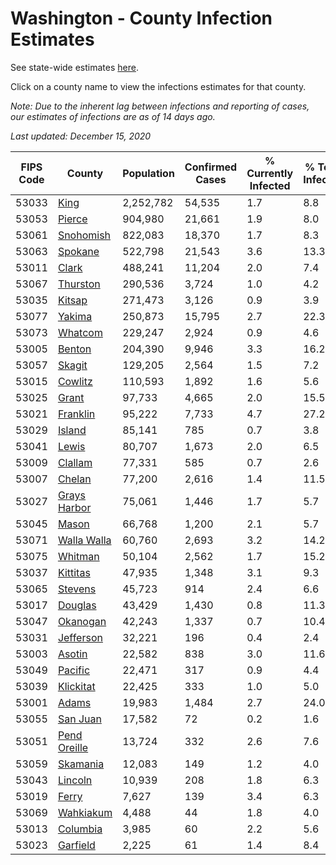 # Washington - County Infection Estimates

See state-wide estimates [here](/infections/us-wa).

Click on a county name to view the infections estimates for that county.

*Note: Due to the inherent lag between infections and reporting of cases, our estimates of infections are as of 14 days ago.*

*Last updated: December 15, 2020*

|   FIPS Code |                       County |   Population |   Confirmed Cases |   % Currently Infected |   % Total Infected |
|-------------|------------------------------|--------------|-------------------|------------------------|--------------------|
|       53033 |                 [King](king) |    2,252,782 |            54,535 |                    1.7 |                8.8 |
|       53053 |             [Pierce](pierce) |      904,980 |            21,661 |                    1.9 |                8.0 |
|       53061 |       [Snohomish](snohomish) |      822,083 |            18,370 |                    1.7 |                8.3 |
|       53063 |           [Spokane](spokane) |      522,798 |            21,543 |                    3.6 |               13.3 |
|       53011 |               [Clark](clark) |      488,241 |            11,204 |                    2.0 |                7.4 |
|       53067 |         [Thurston](thurston) |      290,536 |             3,724 |                    1.0 |                4.2 |
|       53035 |             [Kitsap](kitsap) |      271,473 |             3,126 |                    0.9 |                3.9 |
|       53077 |             [Yakima](yakima) |      250,873 |            15,795 |                    2.7 |               22.3 |
|       53073 |           [Whatcom](whatcom) |      229,247 |             2,924 |                    0.9 |                4.6 |
|       53005 |             [Benton](benton) |      204,390 |             9,946 |                    3.3 |               16.2 |
|       53057 |             [Skagit](skagit) |      129,205 |             2,564 |                    1.5 |                7.2 |
|       53015 |           [Cowlitz](cowlitz) |      110,593 |             1,892 |                    1.6 |                5.6 |
|       53025 |               [Grant](grant) |       97,733 |             4,665 |                    2.0 |               15.5 |
|       53021 |         [Franklin](franklin) |       95,222 |             7,733 |                    4.7 |               27.2 |
|       53029 |             [Island](island) |       85,141 |               785 |                    0.7 |                3.8 |
|       53041 |               [Lewis](lewis) |       80,707 |             1,673 |                    2.0 |                6.5 |
|       53009 |           [Clallam](clallam) |       77,331 |               585 |                    0.7 |                2.6 |
|       53007 |             [Chelan](chelan) |       77,200 |             2,616 |                    1.4 |               11.5 |
|       53027 | [Grays Harbor](grays-harbor) |       75,061 |             1,446 |                    1.7 |                5.7 |
|       53045 |               [Mason](mason) |       66,768 |             1,200 |                    2.1 |                5.7 |
|       53071 |   [Walla Walla](walla-walla) |       60,760 |             2,693 |                    3.2 |               14.2 |
|       53075 |           [Whitman](whitman) |       50,104 |             2,562 |                    1.7 |               15.2 |
|       53037 |         [Kittitas](kittitas) |       47,935 |             1,348 |                    3.1 |                9.3 |
|       53065 |           [Stevens](stevens) |       45,723 |               914 |                    2.4 |                6.6 |
|       53017 |           [Douglas](douglas) |       43,429 |             1,430 |                    0.8 |               11.3 |
|       53047 |         [Okanogan](okanogan) |       42,243 |             1,337 |                    0.7 |               10.4 |
|       53031 |       [Jefferson](jefferson) |       32,221 |               196 |                    0.4 |                2.4 |
|       53003 |             [Asotin](asotin) |       22,582 |               838 |                    3.0 |               11.6 |
|       53049 |           [Pacific](pacific) |       22,471 |               317 |                    0.9 |                4.4 |
|       53039 |       [Klickitat](klickitat) |       22,425 |               333 |                    1.0 |                5.0 |
|       53001 |               [Adams](adams) |       19,983 |             1,484 |                    2.7 |               24.0 |
|       53055 |         [San Juan](san-juan) |       17,582 |                72 |                    0.2 |                1.6 |
|       53051 | [Pend Oreille](pend-oreille) |       13,724 |               332 |                    2.6 |                7.6 |
|       53059 |         [Skamania](skamania) |       12,083 |               149 |                    1.2 |                4.0 |
|       53043 |           [Lincoln](lincoln) |       10,939 |               208 |                    1.8 |                6.3 |
|       53019 |               [Ferry](ferry) |        7,627 |               139 |                    3.4 |                6.3 |
|       53069 |       [Wahkiakum](wahkiakum) |        4,488 |                44 |                    1.8 |                4.0 |
|       53013 |         [Columbia](columbia) |        3,985 |                60 |                    2.2 |                5.6 |
|       53023 |         [Garfield](garfield) |        2,225 |                61 |                    1.4 |                8.4 |